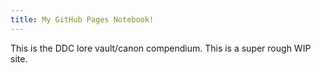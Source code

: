 ```yaml
---
title: My GitHub Pages Notebook!
---
```


This is the DDC lore vault/canon compendium.
This is a super rough WIP site.